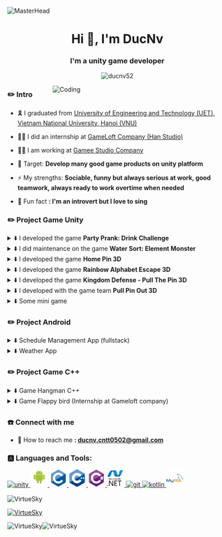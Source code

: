 ![MasterHead](https://mir-s3-cdn-cf.behance.net/project_modules/fs/54b6c068097599.5b50bca476b9b.gif)
<h1 align="center">Hi 👋, I'm DucNv</h1>
<h3 align="center">I'm a unity game developer</h3>
<p align="center"> <img src="https://komarev.com/ghpvc/?username=ducnv52&label=Profile%20views&color=0e75b6&style=flat" alt="ducnv52" /> </p>


  <img align="right" alt="Coding" width="400" src="https://img.etimg.com/thumb/msid-84146083,width-1015,height-761,imgsize-638053,resizemode-8,quality-100/prime/technology-and-startups/booting-up-developer-economy-how-tech-startups-are-helping-coders-build-and-test-software-faster.jpg">

### ✏️ Intro
- 🎗️ I graduated from [University of Engineering and Technology (UET),  Vietnam National University, Hanoi (VNU)](https://uet.vnu.edu.vn/)

- 👨‍💻 I did an internship at [GameLoft Company (Han Studio)](https://www.gameloft.com/gameloft-studios/hanoi)

- 👨‍💻 I am working at [Gamee Studio Company](https://gameestudio.com/)

- 💪 Target: **Develop many good game products on unity platform**

- ⚡ My strengths: **Sociable, funny but always serious at work, good teamwork, always ready to work overtime when needed**

- 🎤 Fun fact **: I'm an introvert but I love to sing**

### ✏️ Project Game Unity
<details><summary>⬇️ I developed the game <b>Party Prank: Drink Challenge</b></summary>
  
![image](https://play-lh.googleusercontent.com/SsMmlio3zgorgJ_6Uip_EdBE2I_WVKaoftiKWZAYHk2rwGbF97j5Bpm2oGymaCwiIi0=w240-h480-rw)
  
- Android [Link Google Store](https://play.google.com/store/apps/details?id=com.Gamee.PartyPrankChallenge&hl=en)
- Ios [Link Apple Store](https://apps.apple.com/app/id1631497447?fbclid=IwAR1Z3z22adVeAOLo11Ls9eQrJdpJ1DgY1KaRZnCf_npnKtRRtgs4Pk6JzJI)

</details>
<details><summary>⬇️ I did maintenance on the game <b>Water Sort: Element Monster</b></summary>

![image](https://play-lh.googleusercontent.com/Ul2voFT2HWoBhvpHeXwqIIN7lk5ziDYDNo0K8VeiaRIHdqk-3mGebpH7AN4jIFMQy2PT=s48-rw)
- Android [Link Google Store](https://play.google.com/store/apps/details?id=com.gamee.elementsort&hl=en)

</details>

<details><summary>⬇️ I developed the game <b>Home Pin 3D</b></summary>

![image](https://play-lh.googleusercontent.com/LMJtvE-x0uU-B2UXGknc1C12Ee15-8r5UnAAmMvmX-f7navVJFQ2B-Qas_vB27GQ1Ru-=s48-rw)
- Android [Link Google Store](https://play.google.com/store/apps/details?id=com.gamee.brainly.homepin3.pullpin.puzzle)

</details>

<details><summary>⬇️ I developed the game <b>Rainbow Alphabet Escape 3D</b></summary>

![image](https://play-lh.googleusercontent.com/XKVCtxX_Ws4ksCo18hXieSoeOkoKvZ34CQ07j3-H2AH8b1BLH6WnVPT1F3qGHY8GAbo=w240-h480-rw)
- Android [Link Google Store](https://play.google.com/store/apps/details?id=com.gamee.blue.monster.rainbow.escape&hl=en)

</details>
<details><summary>⬇️ I developed the game <b>Kingdom Defense - Pull The Pin 3D</b></summary>

![image](https://play-lh.googleusercontent.com/ABaiy7Ftr2sAvOpQOCYKBtS24_31cKN4EN5LvP7xYmNmWJzRxIfz6nJya9fTCtFQEXPw=w240-h480-rw)
- Android [Link Google Store](https://play.google.com/store/apps/details?id=com.gamee.storm.kingdom.puzzle.games&referrer=utm_source%3Dapps.facebook.com%26utm_campaign%3Dfb4a%26utm_content%3D%257B%2522app%2522%253A0%252C%2522t%2522%253A1677418057%252C%2522source%2522%253Anull%257D&fbclid=IwAR30oLX4dIQy7tZIs6kdN1AEvfAu2Qi6nm3CuSGlYXvBgCwqYgxe0VvsgsI)

</details>
<details><summary>⬇️ I developed with the game team <b>Pull Pin Out 3D</b></summary>
  
![image](https://play-lh.googleusercontent.com/KeqO81pupo8jvmHxowXYdnLDqGDG58na8H__xVWpeVfURtb3bebnYkWi45plE7YejcQ=s48-rw)
- Android [Link Google Store](https://play.google.com/store/apps/details?id=com.gamee.pull.pin.puzzle&hl=en)
- Ios [Link Apple Store](https://apps.apple.com/us/app/pull-pin-out-3d/id6443933564)

</details>
<details><summary>⬇️ Some mini game</summary>

- Game MiniSweeper [Link gitHub](https://github.com/ducnv52/MiniSweeperUnity)
- Game Snack [Link GitHub](https://github.com/ducnv52/Snack)
- Game Rapid Roll [Link GitHub](https://github.com/ducnv52/Rapid-Roll)
- Game Asteroids [Link GitHub](https://github.com/ducnv52/Asteroids_Unity)
- Game Brick Break [Link GitHub](https://github.com/ducnv52/bick-break)  
</details>

### ✏️ Project Android
<details><summary>⬇️ Schedule Management App (fullstack)</summary>

- Source code app android kotlin [Link gitHub](https://github.com/ducnv52/khoaLuan)
- Source code web api (backend with .netcore 3.1) [Link gitHub](https://github.com/ducnv52/DoAn_BE)
- Source code management website (vue.js) [Link gitHub](https://github.com/ducnv52/web-quan-tri-khoa-luan)
</details>
<details><summary>⬇️ Weather App</summary>

- Source code [Link gitHub](https://github.com/ducnv52/weather-app-android)

</details>

### ✏️ Project Game C++
<details><summary>⬇️ Game Hangman C++</summary>

- Source code [Link gitHub](https://github.com/ducnv52/hangManC-)

</details>
<details><summary>⬇️ Game Flappy bird (Internship at Gameloft company)</summary>

- Source code [Link gitHub](https://github.com/ducnv52/intern-summer/tree/master/week3_t6_MiniGameStarter)

</details>





<h3 align="left">☎️ Connect with me</h3>

- 📧 How to reach me **: ducnv.cntt0502@gmail.com**


<p align="left">
</p>

<h3 align="left">🅰️ Languages and Tools:</h3>
<p align="left"> <a href="https://unity.com/" target="_blank" rel="noreferrer"> <img src="https://www.vectorlogo.zone/logos/unity3d/unity3d-icon.svg" alt="unity" width="40" height="40"/> </a> <a href="https://developer.android.com" target="_blank" rel="noreferrer"> <img src="https://raw.githubusercontent.com/devicons/devicon/master/icons/android/android-original-wordmark.svg" alt="android" width="40" height="40"/> </a> <a href="https://www.cprogramming.com/" target="_blank" rel="noreferrer"> <img src="https://raw.githubusercontent.com/devicons/devicon/master/icons/c/c-original.svg" alt="c" width="40" height="40"/> </a> <a href="https://www.w3schools.com/cpp/" target="_blank" rel="noreferrer"> <img src="https://raw.githubusercontent.com/devicons/devicon/master/icons/cplusplus/cplusplus-original.svg" alt="cplusplus" width="40" height="40"/> </a> <a href="https://www.w3schools.com/cs/" target="_blank" rel="noreferrer"> <img src="https://raw.githubusercontent.com/devicons/devicon/master/icons/csharp/csharp-original.svg" alt="csharp" width="40" height="40"/> </a> <a href="https://dotnet.microsoft.com/" target="_blank" rel="noreferrer"> <img src="https://raw.githubusercontent.com/devicons/devicon/master/icons/dot-net/dot-net-original-wordmark.svg" alt="dotnet" width="40" height="40"/> </a> <a href="https://git-scm.com/" target="_blank" rel="noreferrer"> <img src="https://www.vectorlogo.zone/logos/git-scm/git-scm-icon.svg" alt="git" width="40" height="40"/> </a> <a href="https://kotlinlang.org" target="_blank" rel="noreferrer"> <img src="https://www.vectorlogo.zone/logos/kotlinlang/kotlinlang-icon.svg" alt="kotlin" width="40" height="40"/> </a> <a href="https://www.mysql.com/" target="_blank" rel="noreferrer"> <img src="https://raw.githubusercontent.com/devicons/devicon/master/icons/mysql/mysql-original-wordmark.svg" alt="mysql" width="40" height="40"/> </a> </p>

<p><img align="center" src="https://github-readme-stats-sigma-five.vercel.app/api/top-langs?username=VirtueSky&show_icons=true&locale=en&layout=compact" alt="VirtueSky" /></p>
<p align="left"> <a href="https://github.com/VirtueSky"><img src="https://github-profile-trophy.vercel.app/?username=VirtueSky" alt="VirtueSky" /></a> </p>

<p><img align="left" src="https://github-readme-stats-sigma-five.vercel.app/api?username=VirtueSky&show_icons=true&locale=en" alt="VirtueSky" /></p>
<p>&nbsp;<img align="left" src="https://github-readme-streak-stats.herokuapp.com/?user=VirtueSky&" alt="VirtueSky" /></p>
